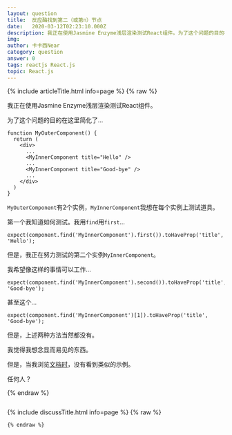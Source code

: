 ```yaml
---
layout: question
title:  反应酶找到第二（或第n）节点
date:   2020-03-12T02:23:10.000Z
description: 我正在使用Jasmine Enzyme浅层渲染测试React组件。为了这个问题的目的在这里简化了...function MyOuterCompon...
img: 
author: 卡卡西Near
category: question
answer: 0
tags: reactjs React.js
topic: React.js
---
```

<div class="article-root">
  <div class="article">
    {% include articleTitle.html info=page %}
    {% raw %}
    <div class="article-content"><p><font style="vertical-align: inherit;"><font style="vertical-align: inherit;">我正在使用Jasmine Enzyme浅层渲染测试React组件。</font></font></p>

<p><font style="vertical-align: inherit;"><font style="vertical-align: inherit;">为了这个问题的目的在这里简化了...</font></font></p>

<pre><code>function MyOuterComponent() {<font></font>
  return (<font></font>
    &lt;div&gt;<font></font>
      ...<font></font>
      &lt;MyInnerComponent title="Hello" /&gt;<font></font>
      ...<font></font>
      &lt;MyInnerComponent title="Good-bye" /&gt;<font></font>
      ...<font></font>
    &lt;/div&gt;<font></font>
  )<font></font>
}<font></font>
</code></pre>

<p><code>MyOuterComponent</code><font style="vertical-align: inherit;"><font style="vertical-align: inherit;">有2个实例，</font></font><code>MyInnerComponent</code><font style="vertical-align: inherit;"><font style="vertical-align: inherit;">我想在每个</font><font style="vertical-align: inherit;">实例上</font><font style="vertical-align: inherit;">测试道具。  </font></font></p>

<p><font style="vertical-align: inherit;"><font style="vertical-align: inherit;">第一个我知道如何测试。</font><font style="vertical-align: inherit;">我用</font></font><code>find</code><font style="vertical-align: inherit;"><font style="vertical-align: inherit;">用</font></font><code>first</code><font style="vertical-align: inherit;"><font style="vertical-align: inherit;">...</font></font></p>

<pre><code>expect(component.find('MyInnerComponent').first()).toHaveProp('title', 'Hello');
</code></pre>

<p><font style="vertical-align: inherit;"><font style="vertical-align: inherit;">但是，我正在努力测试的第二个实例</font></font><code>MyInnerComponent</code><font style="vertical-align: inherit;"><font style="vertical-align: inherit;">。</font></font></p>

<p><font style="vertical-align: inherit;"><font style="vertical-align: inherit;">我希望像这样的事情可以工作...</font></font></p>

<pre><code>expect(component.find('MyInnerComponent').second()).toHaveProp('title', 'Good-bye');
</code></pre>

<p><font style="vertical-align: inherit;"><font style="vertical-align: inherit;">甚至这个...</font></font></p>

<pre><code>expect(component.find('MyInnerComponent')[1]).toHaveProp('title', 'Good-bye');
</code></pre>

<p><font style="vertical-align: inherit;"><font style="vertical-align: inherit;">但是，上述两种方法当然都没有。  </font></font></p>

<p><font style="vertical-align: inherit;"><font style="vertical-align: inherit;">我觉得我想念显而易见的东西。  </font></font></p>

<p><font style="vertical-align: inherit;"><font style="vertical-align: inherit;">但是，当我浏览</font></font><a href="http://airbnb.io/enzyme/docs/api/shallow.html" rel="noreferrer"><font style="vertical-align: inherit;"><font style="vertical-align: inherit;">文档时</font></font></a><font style="vertical-align: inherit;"><font style="vertical-align: inherit;">，没有看到类似的示例。</font></font></p>

<p><font style="vertical-align: inherit;"><font style="vertical-align: inherit;">任何人？</font></font></p></div>
    {% endraw %}
  </div>
  <p style="height: 0;width:0;overflow: hidden;"> 第875篇《反应酶找到第二（或第n）节点》来自Winter(https://github.com/aiyld/aiyld.github.io)的站点</p>
  <div class="discuss-wrapper">
    {% include discussTitle.html info=page %}
    {% raw %}
    
    {% endraw %}
  </div>
<div>

